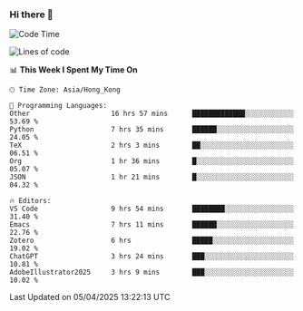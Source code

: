 ### Hi there 👋

<!--
**nicehiro/nicehiro** is a ✨ _special_ ✨ repository because its `README.md` (this file) appears on your GitHub profile.

Here are some ideas to get you started:

- 🔭 I’m currently working on ...
- 🌱 I’m currently learning ...
- 👯 I’m looking to collaborate on ...
- 🤔 I’m looking for help with ...
- 💬 Ask me about ...
- 📫 How to reach me: ...
- 😄 Pronouns: ...
- ⚡ Fun fact: ...
-->

<!--START_SECTION:waka-->
![Code Time](http://img.shields.io/badge/Code%20Time-457%20hrs%201%20min-blue)

![Lines of code](https://img.shields.io/badge/From%20Hello%20World%20I%27ve%20Written-1.6%20million%20lines%20of%20code-blue)

📊 **This Week I Spent My Time On** 

```text
🕑︎ Time Zone: Asia/Hong_Kong

💬 Programming Languages: 
Other                    16 hrs 57 mins      █████████████░░░░░░░░░░░░   53.69 % 
Python                   7 hrs 35 mins       ██████░░░░░░░░░░░░░░░░░░░   24.05 % 
TeX                      2 hrs 3 mins        ██░░░░░░░░░░░░░░░░░░░░░░░   06.51 % 
Org                      1 hr 36 mins        █░░░░░░░░░░░░░░░░░░░░░░░░   05.07 % 
JSON                     1 hr 21 mins        █░░░░░░░░░░░░░░░░░░░░░░░░   04.32 % 

🔥 Editors: 
VS Code                  9 hrs 54 mins       ████████░░░░░░░░░░░░░░░░░   31.40 % 
Emacs                    7 hrs 11 mins       ██████░░░░░░░░░░░░░░░░░░░   22.76 % 
Zotero                   6 hrs               █████░░░░░░░░░░░░░░░░░░░░   19.02 % 
ChatGPT                  3 hrs 24 mins       ███░░░░░░░░░░░░░░░░░░░░░░   10.81 % 
AdobeIllustrator2025     3 hrs 9 mins        ███░░░░░░░░░░░░░░░░░░░░░░   10.02 % 
```


 Last Updated on 05/04/2025 13:22:13 UTC
<!--END_SECTION:waka-->
